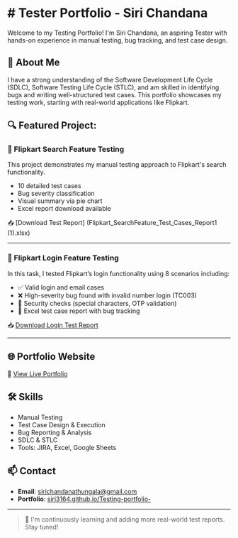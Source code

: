 # # Tester Portfolio - Siri Chandana

Welcome to my Testing Portfolio! I'm Siri Chandana, an aspiring Tester with hands-on experience in manual testing, bug tracking, and test case design.

## 📌 About Me
I have a strong understanding of the Software Development Life Cycle (SDLC), Software Testing Life Cycle (STLC), and am skilled in identifying bugs and writing well-structured test cases. This portfolio showcases my testing work, starting with real-world applications like Flipkart.

## 🔍 Featured Project: 
### 🔹 Flipkart Search Feature Testing

This project demonstrates my manual testing approach to Flipkart's search functionality.

-  10 detailed test cases
-  Bug severity classification
-  Visual summary via pie chart
-  Excel report download available

📥 [Download Test Report]      (Flipkart_SearchFeature_Test_Cases_Report1 (1).xlsx)

---

### 🔹 Flipkart Login Feature Testing

In this task, I tested Flipkart’s login functionality using 8 scenarios including:
- ✅ Valid login and email cases
- ❌ High-severity bug found with invalid number login (TC003)
- 🔐 Security checks (special characters, OTP validation)
- 🧾 Excel test case report with bug tracking

📥 [Download Login Test Report](Flipkart_Login_TestCase_Report.xlsx)

---

## 🌐 Portfolio Website

  🧾 [View Live Portfolio](https://siri3164.github.io/Testing-portfolio-/)

## 🛠️ Skills

- Manual Testing
- Test Case Design & Execution
- Bug Reporting & Analysis
- SDLC & STLC
- Tools: JIRA, Excel, Google Sheets

## 📫 Contact

- **Email**: sirichandanathungala@gmail.com  
- **Portfolio**: [siri3164.github.io/Testing-portfolio-](https://siri3164.github.io/Testing-portfolio-/)  
---

> 👀 I'm continuously learning and adding more real-world test reports. Stay tuned!

